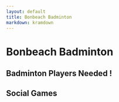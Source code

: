 ```yaml
---
layout: default
title: Bonbeach Badminton
markdown: kramdown
---
```

# Bonbeach Badminton
## Badminton Players Needed !
## Social Games
<div class="blurb">
</div><!-- /.blurb -->
